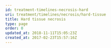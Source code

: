 ```yaml
---
id: treatment-timelines-necrosis-hard
uri: treatment/timelines/necrosis/hard-tissue
title: Hard tissue necrosis
type: page
order: 0
updated_at: 2018-11-11T15:05:23Z
created_at: 2017-02-23T15:57:16Z
---
```


